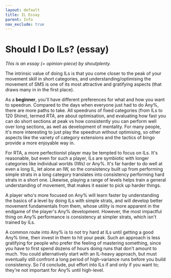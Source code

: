 ```yaml
---
layout: default
title: IL Essay
parent: Info
nav_exclude: true
---
```


# Should I Do ILs? (essay)

*This is an essay (= opinion-piece) by shoutplenty.*

The intrinsic value of doing ILs is that you come closer to the peak of your movement skill in short categories, and understanding/optimising the movement of SMS is one of its most attractive and gratifying aspects (that draws many in in the first place).

As a **beginner**, you'll have different preferences for what and how you want to speedrun. Compared to the days when everyone just had to do Any%, there are more paths to take. All speedruns of fixed categories (from ILs to 120 Shine), termed *RTA*, are about optimisation, and evaluating how fast you can do short sections at peak vs how consistently you can perform well over long sections, as well as development of mentality. For many people, it's more interesting to just play the speedrun without optimising, so other aspects like the variety of category extensions and the tactics of bingo provide a more enjoyable way in.

For RTA, a more perfectionist player may be tempted to focus on ILs. It's reasonable, but even for such a player, ILs are symbiotic with longer categories like individual worlds (IWs) or Any%. It's far harder to do well at even a long IL, let alone an IW, so the consistency built up from performing simple strats in a long category translates into consistency performing hard strats in a short one. Likewise, playing a range of levels helps train a general understanding of movement, that makes it easier to pick up harder things.

A player who's more focused on Any% will learn faster by understanding the basics of a level by doing ILs with simple strats, and will develop better movement fundamentals from them, whose utility is more apparent in the endgame of the player's Any% development. However, the most impactful thing on Any% performance is consistency at simpler strats, which isn't trained by ILs.

A common route into Any% is to not try hard at ILs until getting a good Any% time, then invest in them to hit your peak. Such an approach is less gratifying for people who prefer the feeling of mastering something, since you have to first spend dozens of hours doing runs that don't amount to much. You could alternatively start with an IL-heavy approach, but must eventually still confront a long period of high-variance runs before you build consistency. So I'd conclude, put effort into ILs if and only if you want to; they're not important for Any% until high-level.
